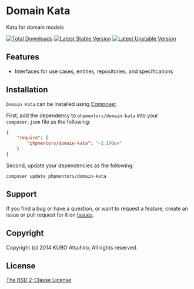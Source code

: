 # Domain Kata

Kata for domain models

[![Total Downloads](https://poser.pugx.org/phpmentors/domain-kata/downloads.png)](https://packagist.org/packages/phpmentors/domain-kata)
[![Latest Stable Version](https://poser.pugx.org/phpmentors/domain-kata/v/stable.png)](https://packagist.org/packages/phpmentors/domain-kata)
[![Latest Unstable Version](https://poser.pugx.org/phpmentors/domain-kata/v/unstable.png)](https://packagist.org/packages/phpmentors/domain-kata)

## Features

* Interfaces for use cases, entities, repositories, and specifications

## Installation

`Domain Kata` can be installed using [Composer](http://getcomposer.org/).

First, add the dependency to `phpmentors/domain-kata` into your `composer.json` file as the following:

```json
{
    "require": {
        "phpmentors/domain-kata": "~1.1@dev"
    }
}
```

Second, update your dependencies as the following:

```console
composer update phpmentors/domain-kata
```

## Support

If you find a bug or have a question, or want to request a feature, create an issue or pull request for it on [Issues](https://github.com/phpmentors-jp/domain-kata/issues).

## Copyright

Copyright (c) 2014 KUBO Atsuhiro, All rights reserved.

## License

[The BSD 2-Clause License](http://opensource.org/licenses/BSD-2-Clause)
